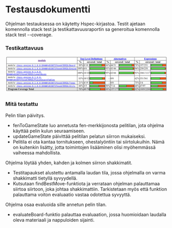 # Testausdokumentti

Ohjelman testauksessa on käytetty Hspec-kirjastoa. Testit ajetaan komennolla stack test ja testikattavuusraportin sa generoitua komennolla stack test --coverage.

### Testikattavuus

![testikattavuusraportti](./coverage.png)

### Mitä testattu

Pelin tilan päivitys.

- fenToGameState luo annetusta fen-merkkijonosta pelitilan, jota ohjelma käyttää pelin kulun seuraamiseen.
- updateGameState päivittää pelitilan pelatun siirron mukaiseksi.
- Pelitila ei ota kantaa tornitukseen, ohestalyöntiin tai siirtolukuihin. Nämä on kuitenkin lisätty, jotta toimintojen lisääminen olisi myöhemmässä vaiheessa mahdollista.

Ohjelma löytää yhden, kahden ja kolmen siirron shakkimatit.

- Testitapaukset alustettu antamalla laudan tila, jossa ohjelmalla on varma shakkimatti tietyllä syvyydellä.
- Kutsutaan findBestMove-funktiota ja verrataan ohjelman palauttamaa siirtoa siirtoon, joka johtaa shakkimattiin. Tarkistetaan myös että funktion palauttama voiton evaluaatio vastaa odotettua syvyyttä.

Ohjelma osaa evaluoida sille annetun pelin tilan.

- evaluateBoard-funktio palauttaa evaluaation, jossa huomioidaan laudalla oleva materiaali ja nappuloiden sijainti.
